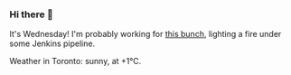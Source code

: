 ### Hi there :wave:

It's Wednesday! I'm probably working for [this bunch](https://github.com/kohofinancial), lighting a fire under some Jenkins pipeline.

Weather in Toronto: sunny, at +1°C.
